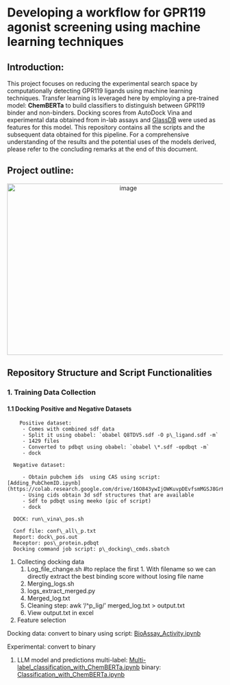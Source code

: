 # Developing a workflow for GPR119 agonist screening using machine learning techniques 

## Introduction:
This project focuses on reducing the experimental search space by computationally detecting GPR119 ligands using machine learning techniques. Transfer learning is leveraged here by employing a pre-trained model: **ChemBERTa** to build classifiers to distinguish between GPR119 binder and non-binders. Docking scores from AutoDock Vina and experimental data obtained from in-lab assays and [GlassDB](https://zhanggroup.org/GLASS/) were used as features for this model. This repository contains all the scripts and the subsequent data obtained for this pipeline. For a comprehensive understanding of the results and the potential uses of the models derived, please refer to the concluding remarks at the end of this document.

## Project outline:
<p align="center">
  <img width="550" height="400" alt="image" src="https://github.gatech.edu/storage/user/68782/files/a1ed9476-a5da-4bb1-9dba-19a3925d9267">
</p>

## Repository Structure and Script Functionalities
### 1. Training Data Collection
#### 1.1 Docking Positive and Negative Datasets
        Positive dataset: 
         - Comes with combined sdf data
         - Split it using obabel: `obabel Q8TDV5.sdf -O p\_ligand.sdf -m`
         - 1429 files
         - Converted to pdbqt using obabel: `obabel \*.sdf -opdbqt -m`
         - dock

      Negative dataset: 

         - Obtain pubchem ids  using CAS using script: [Adding_PubChemID.ipynb]        (https://colab.research.google.com/drive/16O843ywIjOWKuvpDEvfsmMGSJ8GrKdsY#scrollTo=pf98cWOiVa22)
         - Using cids obtain 3d sdf structures that are available 
         - Sdf to pdbqt using meeko (pic of script)
         - dock

      DOCK: run\_vina\_pos.sh

      Conf file: conf\_all\_p.txt
      Report: dock\_pos.out
      Receptor: pos\_protein.pdbqt
      Docking command job script: p\_docking\_cmds.sbatch

1. Collecting docking data
   1. Log\_file\_change.sh #to replace the first 1. With filename so we can directly extract the best binding score without losing file name
   1. Merging\_logs.sh
   1. logs\_extract\_merged.py
   1. Merged\_log.txt
   1. Cleaning step: awk ‘/^p\_lig/’ merged\_log.txt > output.txt
   1. View output.txt in excel
1. Feature selection

Docking data: convert to binary using script: [BioAssay_Activity.ipynb](https://colab.research.google.com/drive/1lHBy0eFzV4cYg5f3pb8xqcsQuLhCiIyM#scrollTo=qWW7desIV_d9)

Experimental: convert to binary

1. LLM model and predictions 
   multi-label: [Multi-label_classification_with_ChemBERTa.ipynb](https://colab.research.google.com/drive/1720FLC2LUZ_Y_Yysk5MNVU_oKv5kNdCd) 
   binary: [Classification_with_ChemBERTa.ipynb](https://colab.research.google.com/drive/1NIQIhbKqvZGcaEqI0mABlC4jflefuJFT)
